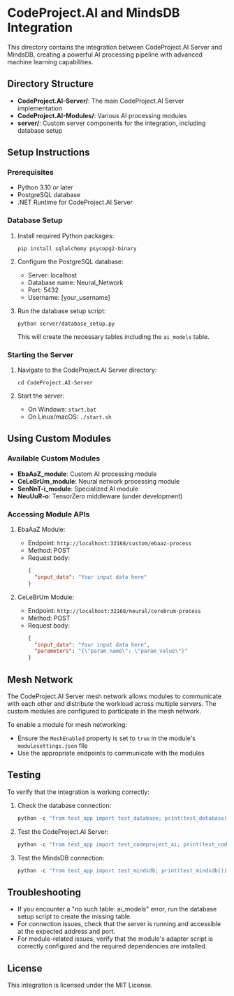 # CodeProject.AI and MindsDB Integration

This directory contains the integration between CodeProject.AI Server and MindsDB, creating a powerful AI processing pipeline with advanced machine learning capabilities.

## Directory Structure

- **CodeProject.AI-Server/**: The main CodeProject.AI Server implementation
- **CodeProject.AI-Modules/**: Various AI processing modules
- **server/**: Custom server components for the integration, including database setup

## Setup Instructions

### Prerequisites

- Python 3.10 or later
- PostgreSQL database
- .NET Runtime for CodeProject.AI Server

### Database Setup

1. Install required Python packages:
   ```
   pip install sqlalchemy psycopg2-binary
   ```

2. Configure the PostgreSQL database:
   - Server: localhost
   - Database name: Neural_Network
   - Port: 5432
   - Username: [your_username]

3. Run the database setup script:
   ```
   python server/database_setup.py
   ```
   This will create the necessary tables including the `ai_models` table.

### Starting the Server

1. Navigate to the CodeProject.AI Server directory:
   ```
   cd CodeProject.AI-Server
   ```

2. Start the server:
   - On Windows: `start.bat`
   - On Linux/macOS: `./start.sh`

## Using Custom Modules

### Available Custom Modules

- **EbaAaZ_module**: Custom AI processing module
- **CeLeBrUm_module**: Neural network processing module
- **SenNnT-i_module**: Specialized AI module
- **NeuUuR-o**: TensorZero middleware (under development)

### Accessing Module APIs

1. EbaAaZ Module:
   - Endpoint: `http://localhost:32168/custom/ebaaz-process`
   - Method: POST
   - Request body:
     ```json
     {
       "input_data": "Your input data here"
     }
     ```

2. CeLeBrUm Module:
   - Endpoint: `http://localhost:32168/neural/cerebrum-process`
   - Method: POST
   - Request body:
     ```json
     {
       "input_data": "Your input data here",
       "parameters": "{\"param_name\": \"param_value\"}"
     }
     ```

## Mesh Network

The CodeProject.AI Server mesh network allows modules to communicate with each other and distribute the workload across multiple servers. The custom modules are configured to participate in the mesh network.

To enable a module for mesh networking:
- Ensure the `MeshEnabled` property is set to `true` in the module's `modulesettings.json` file
- Use the appropriate endpoints to communicate with the modules

## Testing

To verify that the integration is working correctly:

1. Check the database connection:
   ```python
   python -c "from test_app import test_database; print(test_database())"
   ```

2. Test the CodeProject.AI Server:
   ```python
   python -c "from test_app import test_codeproject_ai; print(test_codeproject_ai())"
   ```

3. Test the MindsDB connection:
   ```python
   python -c "from test_app import test_mindsdb; print(test_mindsdb())"
   ```

## Troubleshooting

- If you encounter a "no such table: ai_models" error, run the database setup script to create the missing table.
- For connection issues, check that the server is running and accessible at the expected address and port.
- For module-related issues, verify that the module's adapter script is correctly configured and the required dependencies are installed.

## License

This integration is licensed under the MIT License.
